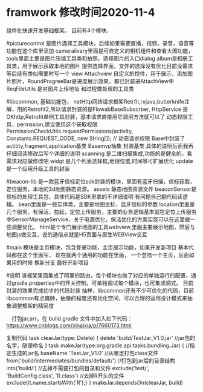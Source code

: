 # framwork 修改时间2020-11-4
组件化快速开发基础框架。
目前有4个模块，

#picturecontrol
是图片选择工具模块，后续如果需要直播，视频，录音，语音等功能在这个库里添加
cameralivary里面是可自定义的相机组件和查看大图功能，tools里面主要是图片压缩工具类和拍照，选择图片的入口dialog
album是相册工具类，用于展示获取本地的图片 提供选择界面，文件的选择没有优化目前没需求等后续有类似需要时写一个
view Attachview 自定义的控件，用于展示，添加图片照片，RoundProgreeBar是进度展示效果，都已封装进AttachView中
ReqFileUtils 是对图片上传地址 和过程做处理的工具类


#libcommon,
基础功能包，
netHttp网络请求框架Retrfit,rxjava,butterknife注解，用的Retrofit2,所以请求封装的是FlowabBaseSubscrber,
HttpService 是OKhttp,Retrofit单例工具封装，基本请求直接用它调用方法就可以了
动态权限工具，permssion,建议使用这个获取权限PermissionCheckUtils.requestPermissions(activity, Constants.REQUEST_CODE, new String[]); // 动态请求权限
Base中封装了 actitity,fragment,application基类
Basemvp抽象 封装基类 具体的说明后面我再仔细阅读修改后写个详细的说明
scanning 是二维扫描集成,功能的是健全的，看需求对应做修改吧
widgt 是几个列表选择框,地理位置,时间等可扩展优化 
update是一个应用升级工具的封装


#beacon-lib
是一款蓝牙信标定位sdk封装的模块，里面有蓝牙扫描，信标获取，定位服务，本地的3d地图静态资源。
assets 静态地图资源文件
beaconSensor是信标的处理工具包，具体代码是SDK里拿的不详细说明 有问题自己翻代码读逻辑。
bean里面是一些实体类，主要是地图坐标，蓝牙信标的参数
location里面是几个服务，有保活，拉起，定位上传服务，主要的业务逻辑基本就在定位上传服务中SensorManageService，关于电源优化，保活优化的方案实现可以在这里做一些调整优化。
html是个专门展示地图的工具webview,里面主要展示地图，然后与地图js做交互，说的通俗点就是H5页面与原生WEBView交互


#main
模块是主页模块，包含登录功能，主页展示功能，如果开发新项目 基本代码都在这个里面写，
现在就两个通用的功能在里面， 一个登陆一个主页，后面如果用的时候 换新分支 最好开新项目

#说明
该框架里面集成了阿里的路由，每个模块也做了对应的单独运行的配置，通过gradle.properties中的开关控制，可单独调试每个模块，也可集成调式。
目前封装的效果完成初步的代码封装 抽样，libcommon还有不少可优化的代码，目前libcommon有点臃肿，抽像的程度还有优化空间，可以合理的运用设计模式来抽象调整框架的精简度

　打包jar,arr，在 build.gradle 文件中加入如下代码： 
https://www.cnblogs.com/xinaixia/p/7660173.html

复制代码
task clearJar(type: Delete) {
    delete 'build/TestJar_V1.0.jar' //jar包的名字，随便命名 
}
task makeJar(type:org.gradle.api.tasks.bundling.Jar) {
    //指定生成的jar名 
    baseName 'TestJar_V1.0'
    //从哪里打包class文件 
    from('build/intermediates/bundles/default/')
    //打包到jar后的目录结构 
    into('build/')
    //去掉不需要打包的目录和文件 
    exclude('test/', 'BuildConfig.class', 'R.class')
    //去掉R开头的文件  
    exclude{it.name.startsWith('R');}
}
makeJar.dependsOn(clearJar, build)

